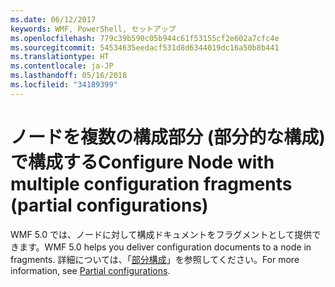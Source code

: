 ```yaml
---
ms.date: 06/12/2017
keywords: WMF, PowerShell, セットアップ
ms.openlocfilehash: 779c39b590c05b944c61f53155cf2e602a7cfc4e
ms.sourcegitcommit: 54534635eedacf531d8d6344019dc16a50b8b441
ms.translationtype: HT
ms.contentlocale: ja-JP
ms.lasthandoff: 05/16/2018
ms.locfileid: "34189399"
---
```

# <a name="configure-node-with-multiple-configuration-fragments-partial-configurations"></a><span data-ttu-id="7030a-102">ノードを複数の構成部分 (部分的な構成) で構成する</span><span class="sxs-lookup"><span data-stu-id="7030a-102">Configure Node with multiple configuration fragments (partial configurations)</span></span>

<span data-ttu-id="7030a-103">WMF 5.0 では、ノードに対して構成ドキュメントをフラグメントとして提供できます。</span><span class="sxs-lookup"><span data-stu-id="7030a-103">WMF 5.0 helps you deliver configuration documents to a node in fragments.</span></span> <span data-ttu-id="7030a-104">詳細については、「[部分構成](https://msdn.microsoft.com/powershell/dsc/partialconfigs)」を参照してください。</span><span class="sxs-lookup"><span data-stu-id="7030a-104">For more information, see [Partial configurations](https://msdn.microsoft.com/powershell/dsc/partialconfigs).</span></span>
